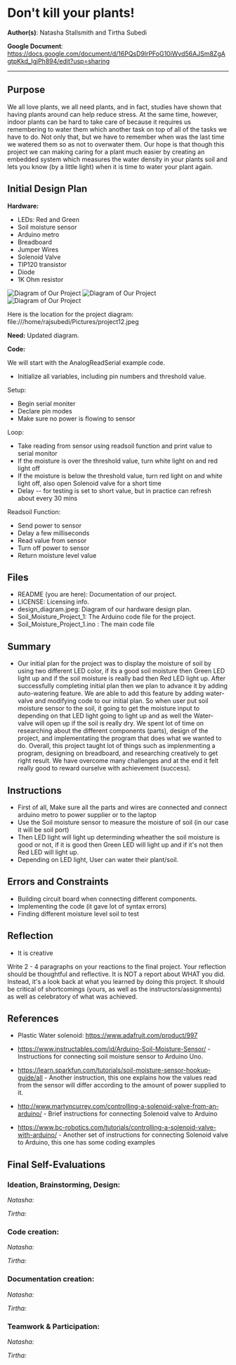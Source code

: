 # Don't kill your plants!

**Author(s)**: Natasha Stallsmith and Tirtha Subedi

**Google Document**: https://docs.google.com/document/d/16PQsD9lrPFoG10iWvd56AJSm8ZgAgtpKkd_IgjPh894/edit?usp=sharing

---
## Purpose

We all love plants, we all need plants, and in fact, studies have shown that having plants around can help reduce stress. At the same time, however, indoor plants can be hard to take care of because it requires us remembering to water them which another task on top of all of the tasks we have to do. Not only that, but we have to remember when was the last time we watered them so as not to overwater them. Our hope is that though this project we can making caring for a plant much easier by creating an embedded system which measures the water density in your plants soil and lets you know (by a little light) when it is time to water your plant again.

## Initial Design Plan

**Hardware:**
- LEDs: Red and Green
- Soil moisture sensor
- Arduino metro
- Breadboard 
- Jumper Wires
- Solenoid Valve
- TIP120 transistor
- Diode
- 1K Ohm resistor

![Diagram of Our Project](design_diagram.jpeg "A Diagram of Our Hardware Design Plans.")
![Diagram of Our Project](50906911_2329091100711144_2179821461793931264_n.jpg "A Diagram of Our Design")
![Diagram of Our Project](water-valve.jpg "A Diagram of Our Design with water valve")

Here is the location for the project diagram: 
 file:///home/rajsubedi/Pictures/project12.jpeg
 
__Need:__ Updated diagram.
  
**Code:**

We will start with the AnalogReadSerial example code.

- Initialize all variables, including pin numbers and threshold value.

Setup:
- Begin serial moniter
- Declare pin modes
- Make sure no power is flowing to sensor

Loop:
- Take reading from sensor using readsoil function and print value to serial monitor
- If the moisture is over the threshold value, turn white light on and red light off
- If the moisture is below the threshold value, turn red light on and white light off, also open Solenoid valve for a short time
- Delay -- for testing is set to short value, but in practice can refresh about every 30 mins

Readsoil Function:
- Send power to sensor
- Delay a few milliseconds
- Read value from sensor
- Turn off power to sensor
- Return moisture level value


## Files

- README (you are here): Documentation of our project.
- LICENSE: Licensing info.
- design_diagram.jpeg: Diagram of our hardware design plan.
- Soil_Moisture_Project_1: The Arduino code file for the project.
- Soil_Moisture_Project_1.ino : The main code file

## Summary
 - Our initial plan for the project was to display the moisture of soil by using two different LED color, if its a good soil moisture then Green LED light up and if the soil moisture is really bad then Red LED light up. After successfully completing initial plan then we plan to advance it by adding auto-watering feature. We are able to add this feature by adding water-valve and modifying code to our initial plan. So when user put soil moisture sensor to the soil, it going to get the moisture input to depending on that LED light going to light up and as well the Water-valve will open up if the soil is really dry. We spent lot of time on researching about the different components (parts), design of the project, and implementating the program that does what we wanted to do. Overall, this project taught lot of things such as implenmenting a program, designing on breadboard, and researching creatively to get right result. We have overcome many challenges and at the end it felt really good to reward ourselve with achievement (success).   



## Instructions
   - First of all, Make sure all the parts and wires are connected and connect arduino metro to power supplier or to the laptop
   - Use the Soil moisture sensor to measure the moisture of soil (in our case it will be soil port)
   - Then LED light will light up determinding wheather the soil moisture is good or not, if it is good then Green LED will
     light up and if it's not then Red LED will light up.
   - Depending on LED light, User can water their plant/soil. 

## Errors and Constraints
   - Building circuit board when connecting different components.
   - Implementing the code (it gave lot of syntax errors)
   - Finding different moisture level soil to test 

## Reflection
   - It is creative 

Write 2 - 4 paragraphs on your reactions to the final project. Your reflection should be thoughtful and reflective. It is NOT a report about WHAT you did. Instead, it's a look back at what you learned by doing this project. It should be critical of shortcomings (yours, as well as the instructors/assignments) as well as celebratory of what was achieved.

## References
- Plastic Water solenoid: https://www.adafruit.com/product/997
  
- https://www.instructables.com/id/Arduino-Soil-Moisture-Sensor/ - Instructions for connecting soil moisture sensor to Arduino Uno.
- https://learn.sparkfun.com/tutorials/soil-moisture-sensor-hookup-guide/all - Another instruction, this one explains how the values read from the sensor will differ according to the amount of power supplied to it.
- http://www.martyncurrey.com/controlling-a-solenoid-valve-from-an-arduino/ - Brief instructions for connecting Solenoid valve to Arduino
- https://www.bc-robotics.com/tutorials/controlling-a-solenoid-valve-with-arduino/ - Another set of instructions for connecting Solenoid valve to Arduino, this one has some coding examples



## Final Self-Evaluations

### Ideation, Brainstorming, Design:

*Natasha:*

*Tirtha:*

### Code creation: 

*Natasha:*

*Tirtha:*

### Documentation creation:

*Natasha:*

*Tirtha:*

### Teamwork & Participation:

*Natasha:*

*Tirtha:*

